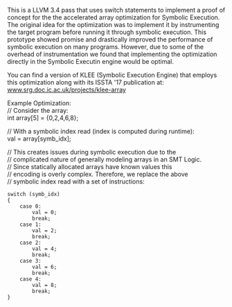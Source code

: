 This is a LLVM 3.4 pass that uses switch statements to implement a
proof of concept for the the accelerated array optimization for
Symbolic Execution. The original idea for the optimization was
to implement it by instrumenting the target program before
running it through symbolic execution. This prototype showed
promise and drastically improved the performance of symbolic
execution on many programs. However, due to some of the overhead
of instrumentation we found that implementing the optimization
directly in the Symbolic Executin engine would be optimal.

You can find a version of KLEE (Symbolic Execution Engine) that
employs this optimization along with its ISSTA '17 publication
at: www.srg.doc.ic.ac.uk/projects/klee-array

Example Optimization:  
// Consider the array:   
int array[5] = {0,2,4,6,8};  

// With a symbolic index read (index is computed during runtime):  
val = array[symb_idx];  

// This creates issues during symbolic execution due to the   
// complicated nature of generally modeling arrays in an SMT Logic.  
// Since statically allocated arrays have known values this   
// encoding is overly complex. Therefore, we replace the above   
// symbolic index read with a set of instructions:  
```
switch (symb_idx)  
{  
	case 0:  
		val = 0;  
		break;  
	case 1:  
		val = 2;  
		break;  
	case 2:  
		val = 4;  
		break;  
	case 3:  
		val = 6;  
		break;  
	case 4:  
		val = 8;  
		break;  
}
```
